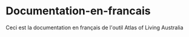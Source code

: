 # Documentation-en-francais
Ceci est la documentation en français de l'outil Atlas of Living Australia
